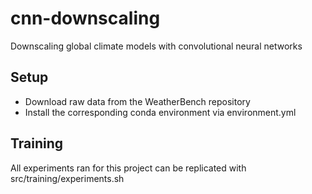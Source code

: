 # cnn-downscaling
Downscaling global climate models with convolutional neural networks

## Setup
 * Download raw data from the WeatherBench repository
 * Install the corresponding conda environment via environment.yml

## Training
All experiments ran for this project can be replicated with src/training/experiments.sh
